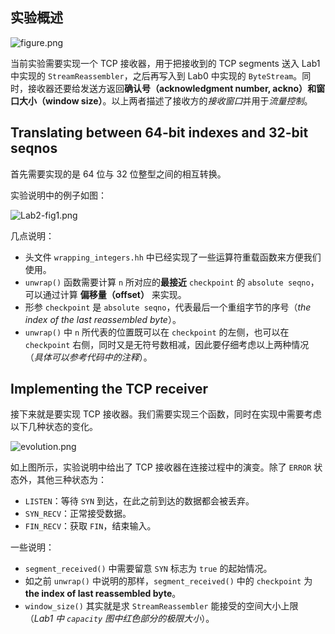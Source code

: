 ## 实验概述

![figure.png](https://imgbed001.oss-cn-hangzhou.aliyuncs.com/img/figure1-20240401192128778.png)

当前实验需要实现一个 TCP 接收器，用于把接收到的 TCP segments 送入 Lab1 中实现的 `StreamReassembler`，之后再写入到 Lab0 中实现的 `ByteStream`。同时，接收器还要给发送方返回**确认号（acknowledgment number, ackno）**和**窗口大小（window size）**。以上两者描述了接收方的*接收窗口*并用于*流量控制*。

## Translating between 64-bit indexes and 32-bit seqnos

首先需要实现的是 64 位与 32 位整型之间的相互转换。

实验说明中的例子如图：

![Lab2-fig1.png](https://imgbed001.oss-cn-hangzhou.aliyuncs.com/img/lab2-fig1.png)



几点说明：

- 头文件 `wrapping_integers.hh` 中已经实现了一些运算符重载函数来方便我们使用。
- `unwrap()` 函数需要计算 `n` 所对应的**最接近** `checkpoint` 的 `absolute seqno`，可以通过计算 **偏移量（offset）** 来实现。
- 形参 `checkpoint` 是 `absolute seqno`，代表最后一个重组字节的序号（*the index of the last reassembled byte*）。
- `unwrap()` 中 `n` 所代表的位置既可以在 `checkpoint` 的左侧，也可以在 `checkpoint` 右侧，同时又是无符号数相减，因此要仔细考虑以上两种情况（*具体可以参考代码中的注释*）。

## Implementing the TCP receiver

接下来就是要实现 TCP 接收器。我们需要实现三个函数，同时在实现中需要考虑以下几种状态的变化。

![evolution.png](https://imgbed001.oss-cn-hangzhou.aliyuncs.com/img/evolution.png)

如上图所示，实验说明中给出了 TCP 接收器在连接过程中的演变。除了 `ERROR` 状态外，其他三种状态为：

- `LISTEN`：等待 `SYN` 到达，在此之前到达的数据都会被丢弃。
- `SYN_RECV`：正常接受数据。
- `FIN_RECV`：获取 `FIN`，结束输入。


一些说明：

- `segment_received()` 中需要留意 `SYN` 标志为 `true` 的起始情况。
- 如之前 `unwrap()` 中说明的那样，`segment_received()` 中的 `checkpoint` 为 **the index of last reassembled byte**。
- `window_size()` 其实就是求 `StreamReassembler` 能接受的空间大小上限（*Lab1 中 `capacity` 图中红色部分的极限大小*）。